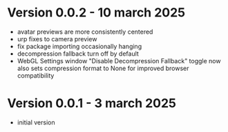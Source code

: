 # Version 0.0.2 - 10 march 2025
- avatar previews are more consistently centered
- urp fixes to camera preview
- fix package importing occasionally hanging
- decompression fallback turn off by default
- WebGL Settings window "Disable Decompression Fallback" toggle now also sets compression format to None for improved browser compatibility


# Version 0.0.1 - 3 march 2025
- initial version

